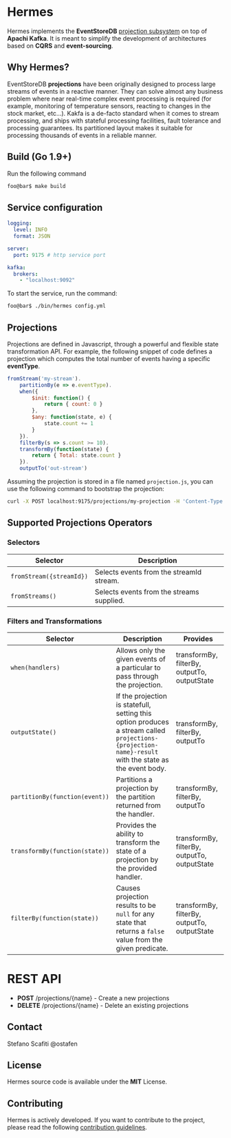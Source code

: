# Hermes

Hermes implements the **EventStoreDB** [projection subsystem](https://developers.eventstore.com/server/v5/projections.html#introduction-to-projections) on top of **Apachi Kafka**. It is meant to simplify the development of architectures based on **CQRS** and **event-sourcing**.

## Why Hermes?

EventStoreDB **projections** have been originally designed to process large streams of events in a reactive manner. They can solve almost any business problem where near real-time complex event processing is required (for example, monitoring of temperature sensors, reacting to changes in the stock market, etc...).
Kakfa is a de-facto standard when it comes to stream processing, and ships with stateful processing facilities, fault tolerance and processing guarantees. Its partitioned layout makes it suitable for processing thousands of events in a reliable manner.

## Build (Go 1.9+)
Run the following command

```bash
foo@bar$ make build
```

## Service configuration

```yaml
logging:
  level: INFO
  format: JSON

server:
  port: 9175 # http service port

kafka:
  brokers: 
    - "localhost:9092"
```

To start the service, run the command:

```bash
foo@bar$ ./bin/hermes config.yml
```

## Projections

Projections are defined in Javascript, through a powerful and flexible state transformation API. 
For example, the following snippet of code defines a projection which computes the total number of events having a specific **eventType**.

```js
fromStream('my-stream').
    partitionBy(e => e.eventType).
    when({
        $init: function() {
            return { count: 0 }
        },
        $any: function(state, e) {
            state.count += 1
        }
    }).
    filterBy(s => s.count >= 10).
    transformBy(function(state) {
        return { Total: state.count }
    }).
    outputTo('out-stream')
```

Assuming the projection is stored in a file named `projection.js`, you can use the following command to bootstrap the projection:

```bash
curl -X POST localhost:9175/projections/my-projection -H 'Content-Type: text/javascript' --data-binary @projection.js
```

## Supported Projections Operators

### Selectors

| Selector                    | Description                               |
| --------------------------  | ----------------------------------------- |
| `fromStream({streamId})`    | Selects events from the streamId stream.  |
| `fromStreams()`             | Selects events from the streams supplied.	|


### Filters and Transformations

| Selector                       | Description                                                                                                                                           | Provides                                     |
| ------------------------------ | ----------------------------------------------------------------------------------------------------------------------------------------------------- | -------------------------------------------- |
| `when(handlers)`               | Allows only the given events of a particular to pass through the projection.                                                                          | transformBy, filterBy, outputTo, outputState |
| `outputState()`                | If the projection is statefull, setting this option produces a stream called `projections-{projection-name}-result` with the state as the event body. | transformBy, filterBy, outputTo              |
| `partitionBy(function(event))` | Partitions a projection by the partition returned from the handler.                                                                                   | transformBy, filterBy, outputTo              |
| `transformBy(function(state))` | Provides the ability to transform the state of a projection by the provided handler.                                                                  | transformBy, filterBy, outputTo, outputState |
| `filterBy(function(state))`    | Causes projection results to be `null` for any state that returns a `false` value from the given predicate.                                           | transformBy, filterBy, outputTo, outputState |


# REST API

- **POST** /projections/{name} - Create a new projections
- **DELETE** /projections/{name} - Delete an existing projections

## Contact
Stefano Scafiti @ostafen

## License
Hermes source code is available under the **MIT** License.

## Contributing

Hermes is actively developed. If you want to contribute to the project, please read the following [contribution guidelines](CODE_OF_CONDUCT.md).